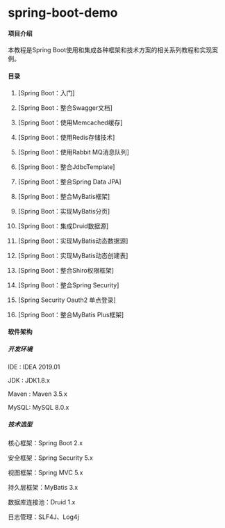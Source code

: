 # spring-boot-demo

#### 项目介绍
本教程是Spring Boot使用和集成各种框架和技术方案的相关系列教程和实现案例。

#### 目录

1. [Spring Boot：入门]

2. [Spring Boot：整合Swagger文档]

3. [Spring Boot：使用Memcached缓存]

4. [Spring Boot：使用Redis存储技术]

5. [Spring Boot：使用Rabbit MQ消息队列]

6. [Spring Boot：整合JdbcTemplate]

7. [Spring Boot：整合Spring Data JPA]

8. [Spring Boot：整合MyBatis框架]

9. [Spring Boot：实现MyBatis分页]

10. [Spring Boot：集成Druid数据源]

11. [Spring Boot：实现MyBatis动态数据源]

12. [Spring Boot：实现MyBatis动态创建表]

13. [Spring Boot：整合Shiro权限框架]

14. [Spring Boot：整合Spring Security]

15. [Spring Security Oauth2 单点登录]

16. [Spring Boot：整合MyBatis Plus框架]


#### 软件架构

##### 开发环境

IDE : IDEA 2019.01

JDK : JDK1.8.x

Maven : Maven 3.5.x

MySQL: MySQL 8.0.x

##### 技术选型

核心框架：Spring Boot 2.x

安全框架：Spring Security 5.x

视图框架：Spring MVC 5.x

持久层框架：MyBatis 3.x

数据库连接池：Druid 1.x

日志管理：SLF4J、Log4j